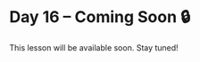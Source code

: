 # Day 16 – Coming Soon 🔒

This lesson will be available soon. Stay tuned!

<!-- If you're contributing, add diagrams to: ../assets/day16.png -->
